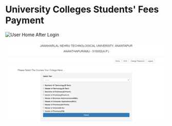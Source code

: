 # University Colleges Students' Fees Payment #

![User Home After Login](https://raw.githubusercontent.com/azmain/ucs/blob/master/user-home.jpg)

![User Home After Login](/files/user-home.jpg)